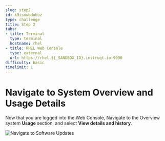 ```yaml
---
slug: step2
id: k9isowbdubuz
type: challenge
title: Step 2
tabs:
- title: Terminal
  type: terminal
  hostname: rhel
- title: RHEL Web Console
  type: external
  url: https://rhel.${_SANDBOX_ID}.instruqt.io:9090
difficulty: basic
timelimit: 1
---
```

# Navigate to System Overview and Usage Details
Now that you are logged into the Web Console,
Navigate to the Overview system **Usage** section, and select **View details and history**.

![Navigate to Software Updates](../assets/Nav-Updates-Perf.png)
